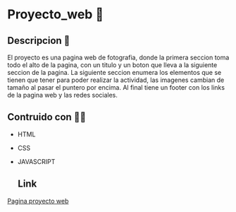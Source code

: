 # Proyecto_web :muscle:

## Descripcion :floppy_disk: ##

El proyecto es una pagina web de fotografia, donde la primera seccion toma todo el alto de la pagina, con un titulo y un boton que lleva a la siguiente seccion de la pagina. La siguiente seccion enumera los elementos que se tienen que tener para poder realizar la actividad, las imagenes cambian de tamaño al pasar el puntero por encima. Al final tiene un footer con los links de la pagina web y las redes sociales.

## Contruido con :man_mechanic: ## 

- HTML
- CSS
- JAVASCRIPT

  ## Link ##
  
[Pagina proyecto web](https://velaquia.github.io/Proyecto_web/)


